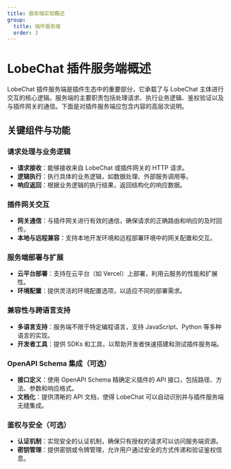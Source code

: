 ```yaml
---
title: 服务端实现概述
group:
  title: 插件服务端
  order: 3
---
```


# LobeChat 插件服务端概述

LobeChat 插件服务端是插件生态中的重要部分，它承载了与 LobeChat 主体进行交互的核心逻辑。服务端的主要职责包括处理请求、执行业务逻辑、鉴权验证以及与插件网关的通信。下面是对插件服务端应包含内容的高层次说明。

## 关键组件与功能

### 请求处理与业务逻辑

- **请求接收**：能够接收来自 LobeChat 或插件网关的 HTTP 请求。
- **逻辑执行**：执行具体的业务逻辑，如数据处理、外部服务调用等。
- **响应返回**：根据业务逻辑的执行结果，返回结构化的响应数据。

### 插件网关交互

- **网关通信**：与插件网关进行有效的通信，确保请求的正确路由和响应的及时回传。
- **本地与远程兼容**：支持本地开发环境和远程部署环境中的网关配置和交互。

### 服务端部署与扩展

- **云平台部署**：支持在云平台（如 Vercel）上部署，利用云服务的性能和扩展性。
- **环境配置**：提供灵活的环境配置选项，以适应不同的部署需求。

### 兼容性与跨语言支持

- **多语言支持**：服务端不限于特定编程语言，支持 JavaScript、Python 等多种语言的实现。
- **开发者工具**：提供 SDKs 和工具，以帮助开发者快速搭建和测试插件服务端。

### OpenAPI Schema 集成（可选）

- **接口定义**：使用 OpenAPI Schema 精确定义插件的 API 接口，包括路径、方法、参数和响应格式。
- **文档化**：提供清晰的 API 文档，使得 LobeChat 可以自动识别并与插件服务端无缝集成。

### 鉴权与安全（可选）

- **认证机制**：实现安全的认证机制，确保只有授权的请求可以访问服务端资源。
- **密钥管理**：提供密钥或令牌管理，允许用户通过安全的方式传递和验证鉴权信息。
